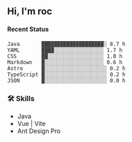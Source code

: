 ## Hi, I'm roc

<!--START_SECTION:waka-->
#### Recent Status

```text
Java       ▓▓▓▓▓▓▓▓▓▓▓▓▓▓▓▓▓▓▓▓░ 8.7 h
YAML       ▓▓▓▓░░░░░░░░░░░░░░░░ 1.7 h
CSS        ▓▓░░░░░░░░░░░░░░░░░░ 1.0 h
Markdown   ▓░░░░░░░░░░░░░░░░░░░ 0.6 h
Astro      ▓░░░░░░░░░░░░░░░░░░░░ 0.2 h
TypeScript ▓░░░░░░░░░░░░░░░░░░░░ 0.2 h
JSON       ▓░░░░░░░░░░░░░░░░░░░░ 0.0 h
```
<!--END_SECTION:waka-->

### 🛠️ Skills
- Java
- Vue | Vite
- Ant Design Pro
